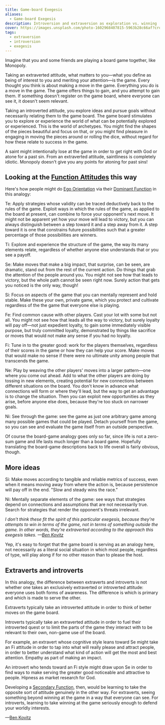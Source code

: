 ```yaml
---
title: Game-board Exegesis
aliases:
  - Game-board Exegesis
description: Introversion and extraversion as exploration vs. winning
cover: https://images.unsplash.com/photo-1602968407815-5963b28c66af?crop=entropy&cs=srgb&fm=jpg&ixid=M3wxOTcwMjR8MHwxfHNlYXJjaHw4fHxjaGVzc2JvYXJkfGVufDB8fHx8MTczODA0MDI1M3ww&ixlib=rb-4.0.3&q=85
tags:
  - extraversion
  - introversion
  - exegesis
---
```


Imagine that you and some friends are playing a board game together, like Monopoly.

Taking an extraverted attitude, what matters to you—what you define as being of interest to you and meriting your attention—is the game. Every thought you think is about making a move in the game. Everything you do is a move in the game. The game offers things to gain, and you attempt to gain them. If something doesn't register on the game board, where everyone can see it, it doesn't seem relevant.

Taking an introverted attitude, you explore ideas and pursue goals without necessarily relating them to the game board. The game board stimulates you to explore or experience the world of what can be potentially explored or experienced. This is the world of archetypes. You might find the shapes of the pieces beautiful and focus on that, or you might find pleasure in engaging in moving the pieces around or rolling the dice, without regard for how these relate to success in the game.

A saint might intentionally lose at the game in order to get right with God or atone for a past sin. From an extraverted attitude, saintliness is completely idiotic. Monopoly doesn't give you any points for atoning for past sins!

## Looking at the [Function Attitudes](../../fundamentals/function-attitude) this way

Here's how people might do [Ego Orientation](../../ego-orientation) via their [Dominant Function](../../dominant-function) in this analogy:

Te: Apply strategies whose validity can be traced deductively back to the rules of the game. Exploit ways in which the rules of the game, as applied to the board at present, can combine to force your opponent's next move. It might not be apparent yet how your move will lead to victory, but you can always distinguish between a step toward it and a step away from it. A step toward it is one that constrains future possibilities such that a greater percentage of those possibilities are winners.

Ti: Explore and experience the structure of the game, the way its many elements relate, regardless of whether anyone else understands that or you see a payoff.

Se: Make moves that make a big impact, that surprise, can be seen, are dramatic, stand out from the rest of the current action. Do things that grab the attention of the people around you. You might not see how that leads to victory, but the whole path cannot be seen right now. Surely action that gets you noticed is the only way, though!

Si: Focus on aspects of the game that you can mentally represent and hold stable. Make these your own, private game, which you protect and cultivate regardless of the the game that everyone else is playing.

Fe: Find common cause with other players. Cast your lot with some but not all. You might not see how that leads all the way to victory, but surely loyalty will pay off—not just expedient loyalty, to gain some immediately visible purpose, but truly committed loyalty, demonstrated by things like sacrifice or moves that would not make any sense if you had no loyalty.

Fi: Tune in to the greater good: work for the players themselves, regardless of their scores in the game or how they can help your score. Make moves that would make no sense if there were no ultimate unity among people that transcends the game.

Ne: Play by weaving the other players' moves into a larger pattern—one where you come out ahead. Add to what the other players are doing by tossing in new elements, creating potential for new connections between different situations on the board. You don't know in advance what connections will form or where they'll lead, but the way to get an advantage is to change the situation. Then you can exploit new opportunities as they arise, before anyone else does, because they're too stuck on narrower goals.

Ni: See through the game: see the game as just one arbitrary game among many possible games that could be played. Detach yourself from the game, so you can see and evaluate the game itself from an outside perspective.

Of course the board-game analogy goes only so far, since life is not a zero-sum game and life lasts much longer than a board game. Hopefully translating the board-game descriptions back to life overall is fairly obvious, though.

## More ideas

Si: Make moves according to tangible and reliable metrics of success, even when it means moving away from where the action is, because persistence will pay off in the end. "Slow and steady wins the race."

Ni: Mentally separate elements of the game: see ways that strategies depend on connections and assumptions that are not necessarily true. Search for strategies that render the opponent's threats irrelevant.

_I don't think these fit the spirit of this particular exegesis, because they're attempts to win in terms of the game, not in terms of something outside the game. In other words, they're extraverted according to the approach this exegesis takes. —_[_Ben Kovitz_](https://web.archive.org/web/20070323132610/http://greenlightwiki.com/lenore-exegesis/Ben_Kovitz)

Yep, it's easy to forget that the game board is serving as an analogy here, not necessarily as a literal social situation in which most people, regardless of type, will play along if for no other reason than to please the host.

## Extraverts and introverts

In this analogy, the difference between extraverts and introverts is not whether one takes an exclusively extraverted or introverted attitude: everyone uses both forms of awareness. The difference is which is primary and which is made to serve the other.

Extraverts typically take an introverted attitude in order to think of better moves on the game board.

Introverts typically take an extraverted attitude in order to fuel their introverted quest or to limit the parts of the game they interact with to be relevant to their own, non-game use of the board.

For example, an extravert whose cognitive style leans toward Se might take an Fi attitude in order to tap into what will really please and attract people, in order to better understand what kind of action will get the most and best attention. Empathy as part of making an impact.

An introvert who tends toward an Fi style might draw upon Se in order to find ways to make serving the greater good noticeable and attractive to people. Hipness as market research for God.

Developing a [Secondary Function](../../function-attitude/cognitive-stack/secondary-function), then, would be learning to take the opposite sort of attitude genuinely in the other way. For extraverts, seeing something beyond winning at the game in a way that everyone can see. For introverts, learning to take winning at the game seriously enough to defend your worldly interests.

—[Ben Kovitz](https://web.archive.org/web/20070323132610/http://greenlightwiki.com/lenore-exegesis/Ben_Kovitz)
